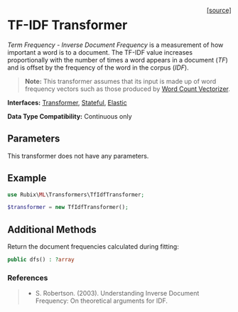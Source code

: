 <span style="float:right;"><a href="https://github.com/RubixML/RubixML/blob/master/src/Transformers/TfIdfTransformer.php">[source]</a></span>

# TF-IDF Transformer
*Term Frequency - Inverse Document Frequency* is a measurement of how important a word is to a document. The TF-IDF value increases proportionally with the number of times a word appears in a document (*TF*) and is offset by the frequency of the word in the corpus (*IDF*).

> **Note:** This transformer assumes that its input is made up of word frequency vectors such as those produced by [Word Count Vectorizer](word-count-vectorizer.md).

**Interfaces:** [Transformer](api.md#transformer), [Stateful](api.md#stateful), [Elastic](api.md#elastic)

**Data Type Compatibility:** Continuous only

## Parameters
This transformer does not have any parameters.

## Example
```php
use Rubix\ML\Transformers\TfIdfTransformer;

$transformer = new TfIdfTransformer();
```

## Additional Methods
Return the document frequencies calculated during fitting:
```php
public dfs() : ?array
```

### References
>- S. Robertson. (2003). Understanding Inverse Document Frequency: On theoretical arguments for IDF.